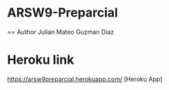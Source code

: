 # ARSW9-Preparcial

== Author
Julian Mateo Guzman Diaz

# Heroku link
https://arsw9preparcial.herokuapp.com/ [Heroku App]




